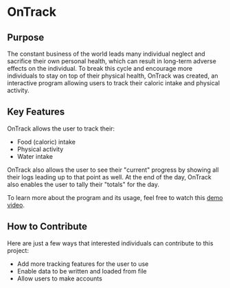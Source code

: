 # OnTrack
## Purpose
The constant business of the world leads many individual neglect and sacrifice their own personal health, which can result in long-term adverse effects on the individual. To break this cycle and encourage more individuals to stay on top of their physical health, OnTrack was created, an interactive program allowing users to track their caloric intake and physical activity.

## Key Features
OnTrack allows the user to track their:
- Food (caloric) intake
- Physical activity
- Water intake

OnTrack also allows the user to see their "current" progress by showing all their logs leading up to that point as well. At the end of the day, OnTrack also enables the user to tally their "totals" for the day.

To learn more about the program and its usage, feel free to watch this [demo video](https://youtu.be/ySRz24RFVrE).

## How to Contribute
Here are just a few ways that interested individuals can contribute to this project:
- Add more tracking features for the user to use
- Enable data to be written and loaded from file
- Allow users to make accounts 
